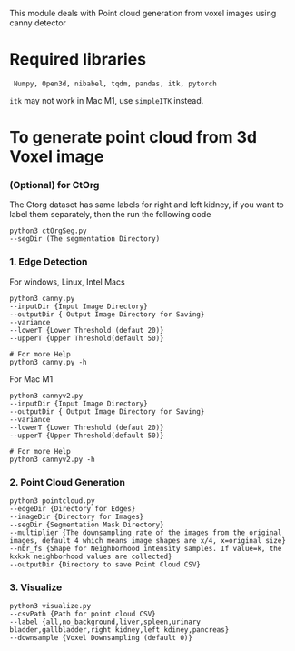 This module deals with Point cloud generation from voxel images using canny detector

# Required libraries
` Numpy,
 Open3d,
 nibabel,
tqdm,
pandas,
itk,
pytorch`

`itk` may not work in Mac M1, use `simpleITK` instead.

# To generate point cloud from 3d Voxel image

### (Optional) for CtOrg
The Ctorg dataset has same labels for right and left kidney, if you want to label them separately, then the run the following code

```
python3 ctOrgSeg.py 
--segDir (The segmentation Directory)
```

### 1. Edge Detection

For windows, Linux, Intel Macs
``` 
python3 canny.py 
--inputDir {Input Image Directory} 
--outputDir { Output Image Directory for Saving} 
--variance 
--lowerT {Lower Threshold (defaut 20)} 
--upperT {Upper Threshold(default 50)}
```
```
# For more Help
python3 canny.py -h
```

For Mac M1
``` 
python3 cannyv2.py 
--inputDir {Input Image Directory} 
--outputDir { Output Image Directory for Saving} 
--variance 
--lowerT {Lower Threshold (defaut 20)} 
--upperT {Upper Threshold(default 50)}
```
```
# For more Help
python3 cannyv2.py -h
```

### 2. Point Cloud Generation

```
python3 pointcloud.py 
--edgeDir {Directory for Edges} 
--imageDir {Directory for Images}
--segDir {Segmentation Mask Directory} 
--multiplier {The downsampling rate of the images from the original images, default 4 which means image shapes are x/4, x=original size}
--nbr_fs {Shape for Neighborhood intensity samples. If value=k, the kxkxk neighborhood values are collected}
--outputDir {Directory to save Point Cloud CSV}
```

### 3. Visualize
```
python3 visualize.py 
--csvPath {Path for point cloud CSV} 
--label {all,no_background,liver,spleen,urinary bladder,gallbladder,right kidney,left kdiney,pancreas}
--downsample {Voxel Downsampling (default 0)}
```
